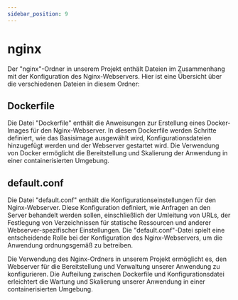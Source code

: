 ```yaml
---
sidebar_position: 9
---
```


# nginx

Der "nginx"-Ordner in unserem Projekt enthält Dateien im Zusammenhang mit der Konfiguration des Nginx-Webservers. Hier ist eine Übersicht über die verschiedenen Dateien in diesem Ordner:

## Dockerfile

Die Datei "Dockerfile" enthält die Anweisungen zur Erstellung eines Docker-Images für den Nginx-Webserver. In diesem Dockerfile werden Schritte definiert, wie das Basisimage ausgewählt wird, Konfigurationsdateien hinzugefügt werden und der Webserver gestartet wird. Die Verwendung von Docker ermöglicht die Bereitstellung und Skalierung der Anwendung in einer containerisierten Umgebung.

## default.conf

Die Datei "default.conf" enthält die Konfigurationseinstellungen für den Nginx-Webserver. Diese Konfiguration definiert, wie Anfragen an den Server behandelt werden sollen, einschließlich der Umleitung von URLs, der Festlegung von Verzeichnissen für statische Ressourcen und anderer Webserver-spezifischer Einstellungen. Die "default.conf"-Datei spielt eine entscheidende Rolle bei der Konfiguration des Nginx-Webservers, um die Anwendung ordnungsgemäß zu betreiben.

Die Verwendung des Nginx-Ordners in unserem Projekt ermöglicht es, den Webserver für die Bereitstellung und Verwaltung unserer Anwendung zu konfigurieren. Die Aufteilung zwischen Dockerfile und Konfigurationsdatei erleichtert die Wartung und Skalierung unserer Anwendung in einer containerisierten Umgebung.
